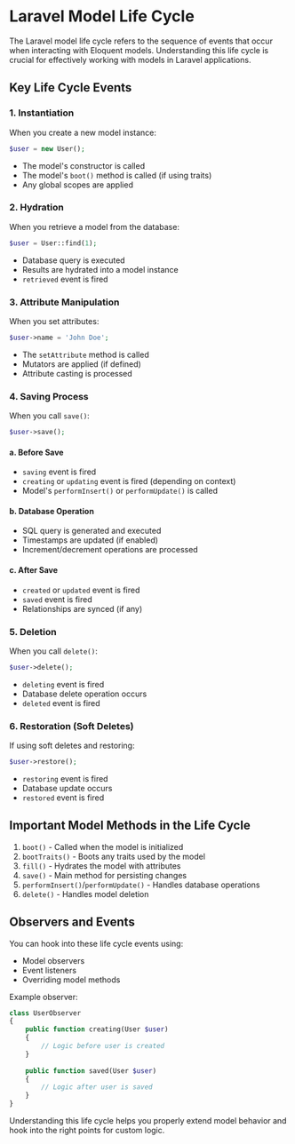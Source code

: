 # Laravel Model Life Cycle

The Laravel model life cycle refers to the sequence of events that occur when interacting with Eloquent models. Understanding this life cycle is crucial for effectively working with models in Laravel applications.

## Key Life Cycle Events

### 1. Instantiation
When you create a new model instance:
```php
$user = new User();
```
- The model's constructor is called
- The model's `boot()` method is called (if using traits)
- Any global scopes are applied

### 2. Hydration
When you retrieve a model from the database:
```php
$user = User::find(1);
```
- Database query is executed
- Results are hydrated into a model instance
- `retrieved` event is fired

### 3. Attribute Manipulation
When you set attributes:
```php
$user->name = 'John Doe';
```
- The `setAttribute` method is called
- Mutators are applied (if defined)
- Attribute casting is processed

### 4. Saving Process
When you call `save()`:
```php
$user->save();
```

#### a. Before Save
- `saving` event is fired
- `creating` or `updating` event is fired (depending on context)
- Model's `performInsert()` or `performUpdate()` is called

#### b. Database Operation
- SQL query is generated and executed
- Timestamps are updated (if enabled)
- Increment/decrement operations are processed

#### c. After Save
- `created` or `updated` event is fired
- `saved` event is fired
- Relationships are synced (if any)

### 5. Deletion
When you call `delete()`:
```php
$user->delete();
```
- `deleting` event is fired
- Database delete operation occurs
- `deleted` event is fired

### 6. Restoration (Soft Deletes)
If using soft deletes and restoring:
```php
$user->restore();
```
- `restoring` event is fired
- Database update occurs
- `restored` event is fired

## Important Model Methods in the Life Cycle

1. `boot()` - Called when the model is initialized
2. `bootTraits()` - Boots any traits used by the model
3. `fill()` - Hydrates the model with attributes
4. `save()` - Main method for persisting changes
5. `performInsert()`/`performUpdate()` - Handles database operations
6. `delete()` - Handles model deletion

## Observers and Events

You can hook into these life cycle events using:
- Model observers
- Event listeners
- Overriding model methods

Example observer:
```php
class UserObserver
{
    public function creating(User $user)
    {
        // Logic before user is created
    }
    
    public function saved(User $user)
    {
        // Logic after user is saved
    }
}
```

Understanding this life cycle helps you properly extend model behavior and hook into the right points for custom logic.